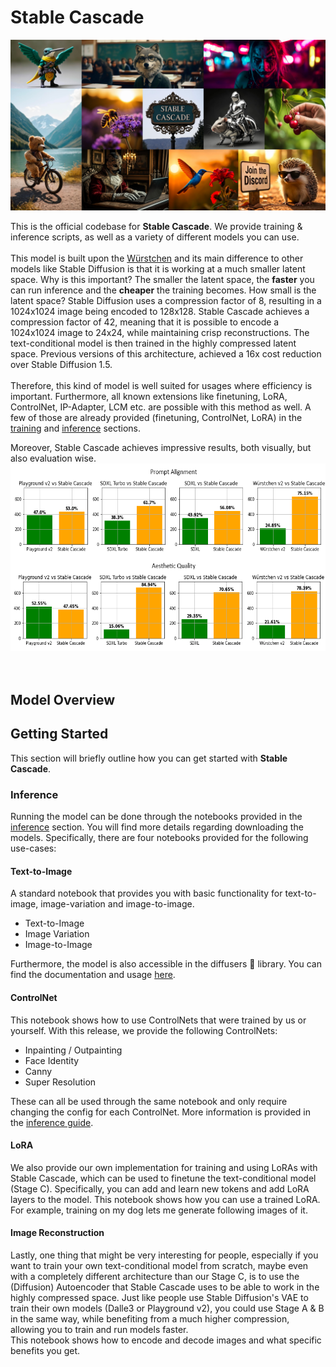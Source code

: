# Stable Cascade

<img src="figures/collage_1.jpg" width="800">

This is the official codebase for **Stable Cascade**. We provide training & inference scripts, as well as a variety of different models you can use.
<br><br>
This model is built upon the [Würstchen](https://openreview.net/forum?id=gU58d5QeGv) and its main difference to other 
models like Stable Diffusion is that it is working at a much smaller latent space. Why is this important? The smaller 
the latent space, the **faster** you can run inference and the **cheaper** the training becomes. How small is the latent
space? Stable Diffusion uses a compression factor of 8, resulting in a 1024x1024 image being encoded to 128x128. Stable
Cascade achieves a compression factor of 42, meaning that it is possible to encode a 1024x1024 image to 24x24, while
maintaining crisp reconstructions. The text-conditional model is then trained in the highly compressed latent space. 
Previous versions of this architecture, achieved a 16x cost reduction over Stable Diffusion 1.5. <br> <br>
Therefore, this kind of model is well suited for usages where efficiency is important. Furthermore, all known extensions
like finetuning, LoRA, ControlNet, IP-Adapter, LCM etc. are possible with this method as well. A few of those are
already provided (finetuning, ControlNet, LoRA) in the [training]() and [inference]() sections.

Moreover, Stable Cascade achieves impressive results, both visually, but also evaluation wise.
<br>
<img height="300" src="figures/comparison.png"/>
<br><br>
<img src="">

## Model Overview

## Getting Started
This section will briefly outline how you can get started with **Stable Cascade**. 

### Inference
Running the model can be done through the notebooks provided in the [inference]() section. You will find more details
regarding downloading the models. Specifically, there are four notebooks provided for the following use-cases:
#### Text-to-Image
A standard notebook that provides you with basic functionality for text-to-image, image-variation and image-to-image.
- Text-to-Image
- Image Variation
- Image-to-Image

Furthermore, the model is also accessible in the diffusers 🤗 library. You can find the documentation and usage [here]().
#### ControlNet
This notebook shows how to use ControlNets that were trained by us or yourself. With this release, we provide the 
following ControlNets:
- Inpainting / Outpainting
- Face Identity
- Canny
- Super Resolution

These can all be used through the same notebook and only require changing the config for each ControlNet. More 
information is provided in the [inference guide]().
#### LoRA
We also provide our own implementation for training and using LoRAs with Stable Cascade, which can be used to finetune 
the text-conditional model (Stage C). Specifically, you can add and learn new tokens and add LoRA layers to the model. 
This notebook shows how you can use a trained LoRA. 
For example, training on my dog lets me generate following images of it.
#### Image Reconstruction
Lastly, one thing that might be very interesting for people, especially if you want to train your own text-conditional
model from scratch, maybe even with a completely different architecture than our Stage C, is to use the (Diffusion) 
Autoencoder that Stable Cascade uses to be able to work in the highly compressed space. Just like people use Stable
Diffusion's VAE to train their own models (Dalle3 or Playground v2), you could use Stage A & B in the same way, while 
benefiting from a much higher compression, allowing you to train and run models faster. <br>
This notebook shows how to encode and decode images and what specific benefits you get.

